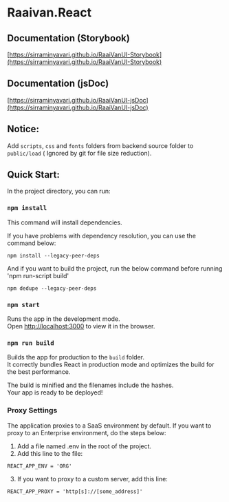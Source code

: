# Raaivan.React

## Documentation (Storybook)
[https://sirraminyavari.github.io/RaaiVanUI-Storybook](https://sirraminyavari.github.io/RaaiVanUI-Storybook)

## Documentation (jsDoc)
[https://sirraminyavari.github.io/RaaiVanUI-jsDoc](https://sirraminyavari.github.io/RaaiVanUI-jsDoc)

## Notice:
Add `scripts`, `css` and `fonts` folders from backend source folder to `public/load` ( Ignored by git for file size reduction).

## Quick Start:

In the project directory, you can run:

### `npm install`
This command will install dependencies.

If you have problems with dependency resolution, you can use the command below:

```
npm install --legacy-peer-deps
```

And if you want to build the project, run the below command before running 'npm run-script build'

```
npm dedupe --legacy-peer-deps
```

### `npm start`

Runs the app in the development mode.\
Open [http://localhost:3000](http://localhost:3000) to view it in the browser.

### `npm run build`

Builds the app for production to the `build` folder.\
It correctly bundles React in production mode and optimizes the build for the best performance.

The build is minified and the filenames include the hashes.\
Your app is ready to be deployed!

### Proxy Settings

The application proxies to a SaaS environment by default. If you want to proxy to an Enterprise environment, do the steps below:
1. Add a file named .env in the root of the project.
2. Add this line to the file:

```
REACT_APP_ENV = 'ORG'
```

3. If you want to proxy to a custom server, add this line:

```
REACT_APP_PROXY = 'http[s]://[some_address]'
```
